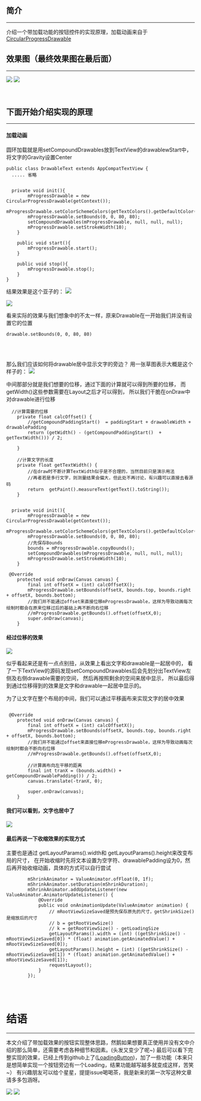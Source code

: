 ## 简介
---
介绍一个带加载功能的按钮控件的实现原理，加载动画来自于[CircularProgressDrawable](https://developer.android.google.cn/reference/android/support/v4/widget/CircularProgressDrawable?hl=en)
<br/>
## 效果图（最终效果图在最后面）
---
![](https://upload-images.jianshu.io/upload_images/7565394-4d54f09ac73d0dd0.gif?imageMogr2/auto-orient/strip)
![](https://upload-images.jianshu.io/upload_images/7565394-4f37c5e6d67508c1.gif?imageMogr2/auto-orient/strip)

<br/>

## 下面开始介绍实现的原理
---



#### 加载动画
圆环加载就是用setCompoundDrawables放到TextView的drawablewStart中，将文字的Gravity设置Center
```
public class DrawableText extends AppCompatTextView {
  ..... 省略


  private void init(){
        mProgressDrawable = new CircularProgressDrawable(getContext());
        mProgressDrawable.setColorSchemeColors(getTextColors().getDefaultColor());
        mProgressDrawable.setBounds(0, 0, 80, 80);
        setCompoundDrawables(mProgressDrawable, null, null, null);
        mProgressDrawable.setStrokeWidth(10);
    }

    public void start(){
        mProgressDrawable.start();
    }

    public void stop(){
        mProgressDrawable.stop();
    }
}
```

结果效果是这个亚子的：
![](https://upload-images.jianshu.io/upload_images/7565394-fd9d213c563c27b1.png?imageMogr2/auto-orient/strip%7CimageView2/2/w/300)

![](https://upload-images.jianshu.io/upload_images/7565394-def8c86dd0542b09.gif?imageMogr2/auto-orient/strip)

看来实际的效果与我们想象中的不太一样，原来Drawable在一开始我们并没有设置它的位置
```
drawable.setBounds(0, 0, 80, 80)
```
<br/>
<br/>

那么我们应该如何将drawable居中显示文字的旁边？
用一张草图表示大概是这个样子的：
![](https://upload-images.jianshu.io/upload_images/7565394-ac51865a03c7a389.png?imageMogr2/auto-orient/strip%7CimageView2/2/w/700)

中间那部分就是我们想要的位移，通过下面的计算就可以得到所要的位移，
而getWidth()这些参数需要在Layout之后才可以得到，
所以我们干脆在onDraw中对drawable进行位移
```
  //计算需要的位移
    private float calcOffset() {
        //getCompoundPaddingStart()  = paddingStart + drawableWidth + drawablePadding
        return (getWidth() - (getCompoundPaddingStart()  + getTextWidth())) / 2;

    }

    //计算文字的长度
    private float getTextWidth() {
        //在draw时不断计算TextWidth似乎是不合理的，当然目前只是演示用法
        //再者若是多行文字，则测量结果会偏大，但此处不再讨论，有兴趣可以直接去看源码
        return  getPaint().measureText(getText().toString());
    }
```


```

  private void init(){
        mProgressDrawable = new CircularProgressDrawable(getContext());
        mProgressDrawable.setColorSchemeColors(getTextColors().getDefaultColor());
        mProgressDrawable.setBounds(0, 0, 80, 80);
        //先保存Bounds
        bounds = mProgressDrawable.copyBounds();
        setCompoundDrawables(mProgressDrawable, null, null, null);
        mProgressDrawable.setStrokeWidth(10);
    }

 @Override
    protected void onDraw(Canvas canvas) {
        final int offsetX = (int) calcOffsetX();
        mProgressDrawable.setBounds(offsetX, bounds.top, bounds.right + offsetX, bounds.bottom);
        //我们并不能通过offset来直接位移mProgressDrawable，这样为导致动画每次绘制时都会在原来位移过后的基础上再不断向右位移
        //mProgressDrawable.getBounds().offset(offsetX,0);
        super.onDraw(canvas);
    }

```
#### 经过位移的效果
![](https://upload-images.jianshu.io/upload_images/7565394-187ca9d747d23fb1.png?imageMogr2/auto-orient/strip%7CimageView2/2/w/300)


似乎看起来还是有一点点别扭，从效果上看出文字和drawable是一起居中的，
看了一下TextView的源码发现setCompoundDrawables后会先划分出TextView左侧及右侧drawable需要的空间，
然后再按照剩余的空间来居中显示，
所以最后得到通过位移得到的效果是文字和drawable一起居中显示的。

为了让文字在整个布局的中间，我们可以通过平移画布来实现文字的居中效果
```

 @Override
    protected void onDraw(Canvas canvas) {
        final int offsetX = (int) calcOffsetX();
        mProgressDrawable.setBounds(offsetX, bounds.top, bounds.right + offsetX, bounds.bottom);
        //我们并不能通过offset来直接位移mProgressDrawable，这样为导致动画每次绘制时都会不断向右位移
        //mProgressDrawable.getBounds().offset(offsetX,0);

        //计算画布向左平移的距离
        final int tranX = (bounds.width() + getCompoundDrawablePadding()) / 2;
        canvas.translate(-tranX, 0);

        super.onDraw(canvas);
    }

```
#### 我们可以看到，文字也居中了
![](https://upload-images.jianshu.io/upload_images/7565394-75cd27932e9cda81.png?imageMogr2/auto-orient/strip%7CimageView2/2/w/150)


#### 最后再说一下收缩效果的实现方式
主要也是通过 getLayoutParams().width和 getLayoutParams().height来改变布局的尺寸，
在开始收缩时先将文本设置为空字符、drawablePadding设为0，然后再开始收缩动画，具体的方式可以自行尝试
```
        mShrinkAnimator = ValueAnimator.ofFloat(0, 1f);
        mShrinkAnimator.setDuration(mShrinkDuration);
        mShrinkAnimator.addUpdateListener(new ValueAnimator.AnimatorUpdateListener() {
            @Override
            public void onAnimationUpdate(ValueAnimator animation) {
                // mRootViewSizeSaved是预先保存原先的尺寸，getShrinkSize() 是缩放后的尺寸
                // b = getRootViewSize()
                // k = getRootViewSize() - getLoadingSize
                getLayoutParams().width = (int) ((getShrinkSize() - mRootViewSizeSaved[0]) * (float) animation.getAnimatedValue() + mRootViewSizeSaved[0]);
                getLayoutParams().height = (int) ((getShrinkSize() - mRootViewSizeSaved[1]) * (float) animation.getAnimatedValue() + mRootViewSizeSaved[1]);
                requestLayout();
            }
        });
```
<br/><br/>

# 结语
---
本文介绍了带加载效果的按钮实现整体思路，然鹅如果想要真正使用并没有文中介绍的那么简单，还需要考虑各种细节和因素。(头发又变少了呢~)
最后可以看下完整实现的效果，已经上传到github上了([LoadingButton](https://github.com/FlodCoding/LoadingButton))，加了一些功能（本来只是想简单实现一个按钮旁边有一个Loading，结果功能越写越多就变成这样，苦笑~）
有兴趣朋友可以给个星星，提提issue喝喝茶，我是新来的第一次写这种文章请多多包涵呀。

![](https://upload-images.jianshu.io/upload_images/7565394-3ae40e74968373b6.gif?imageMogr2/auto-orient/strip)
![](https://upload-images.jianshu.io/upload_images/7565394-70294e35ea498122.gif?imageMogr2/auto-orient/strip)






